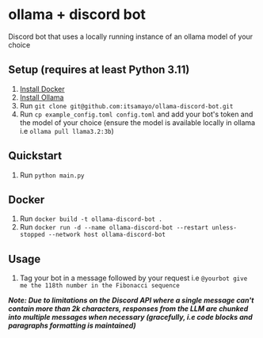 # ollama + discord bot
Discord bot that uses a locally running instance of an ollama model of your choice

## Setup (requires at least Python 3.11)
1. [Install Docker](https://www.docker.com/)
2. [Install Ollama](https://ollama.com/download/)
3. Run `git clone git@github.com:itsamayo/ollama-discord-bot.git`
4. Run `cp example_config.toml config.toml` and add your bot's token and the model of your choice (ensure the model is available locally in ollama i.e `ollama pull llama3.2:3b`)

## Quickstart
1. Run `python main.py`

## Docker
1. Run `docker build -t ollama-discord-bot .`
2. Run `docker run -d --name ollama-discord-bot --restart unless-stopped --network host ollama-discord-bot`

## Usage
1. Tag your bot in a message followed by your request i.e `@yourbot give me the 118th number in the Fibonacci sequence`

***Note: Due to limitations on the Discord API where a single message can't contain more than 2k characters, responses from the LLM are chunked into multiple messages when necessary (gracefully, i.e code blocks and paragraphs formatting is maintained)***
